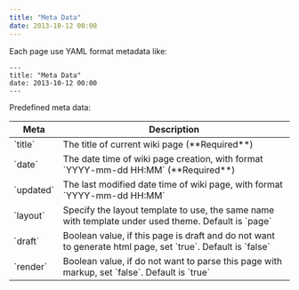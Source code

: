 ```yaml
---
title: "Meta Data"
date: 2013-10-12 00:00
---
```


Each page use YAML format metadata like:

	---
	title: "Meta Data"
	date: 2013-10-12 00:00
	---

Predefined meta data:

<table class="table table-bordered table-hover" markdown="1">
  <thead>
    <tr>
      <th>Meta</th>
      <th>Description</th>
    </tr>
  </thead>
  <tbody>
    <tr>
      <td>`title`</td>
      <td>The title of current wiki page (**Required**)</td>
    </tr>
    <tr>
      <td>`date`</td>
      <td>The date time of wiki page creation, with format `YYYY-mm-dd HH:MM` (**Required**)</td>
    </tr>
    <tr>
      <td>`updated`</td>
      <td>The last modified date time of wiki page, with format `YYYY-mm-dd HH:MM`</td>
    </tr>
    <tr>
      <td>`layout`</td>
      <td>Specify the layout template to use, the same name with template under used theme. Default is `page`</td>
    </tr>
    <tr>
      <td>`draft`</td>
      <td>Boolean value, if this page is draft and do not want to generate html page, set `true`. Default is `false`</td>
    </tr>
    <tr>
      <td>`render`</td>
      <td>Boolean value, if do not want to parse this page with markup, set `false`. Default is `true`</td>
    </tr>
  </tbody>
</table>
